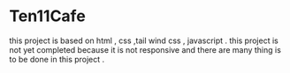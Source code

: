 # Ten11Cafe
this project is based on html , css ,tail wind css , javascript . this project is not yet completed because it is not responsive and there are many thing is to be done in this project . 
